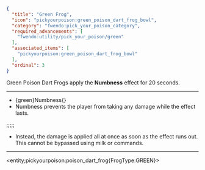 ```json
{
  "title": "Green Frog",
  "icon": "pickyourpoison:green_poison_dart_frog_bowl",
  "category": "fwendo:pick_your_poison_category",
  "required_advancements": [
    "fwendo:utility/pick_your_poison/green"
  ],
  "associated_items": [
    "pickyourpoison:green_poison_dart_frog_bowl"
  ],
  "ordinal": 3
}
```
Green Poison Dart Frogs apply the **Numbness** effect for 20 seconds.

---

- {green}Numbness{}
 - Numbness prevents the player from taking any damage while the effect lasts. 

;;;;;

 - Instead, the damage is applied all at once as soon as the effect runs out. This cannot be bypassed using milk or commands.

---

<entity;pickyourpoison:poison_dart_frog{FrogType:GREEN}>